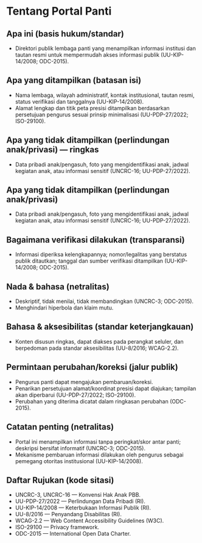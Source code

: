 # Tentang Portal Panti

## Apa ini (basis hukum/standar)

- Direktori publik lembaga panti yang menampilkan informasi institusi dan tautan resmi untuk mempermudah akses informasi publik (UU-KIP-14/2008; ODC-2015).

## Apa yang ditampilkan (batasan isi)

- Nama lembaga, wilayah administratif, kontak institusional, tautan resmi, status verifikasi dan tanggalnya (UU-KIP-14/2008).
- Alamat lengkap dan titik peta presisi ditampilkan berdasarkan persetujuan pengurus sesuai prinsip minimalisasi (UU-PDP-27/2022; ISO-29100).

## Apa yang tidak ditampilkan (perlindungan anak/privasi) — ringkas

- Data pribadi anak/pengasuh, foto yang mengidentifikasi anak, jadwal kegiatan anak, atau informasi sensitif (UNCRC-16; UU-PDP-27/2022).

## Apa yang tidak ditampilkan (perlindungan anak/privasi)

- Data pribadi anak/pengasuh, foto yang mengidentifikasi anak, jadwal kegiatan anak, atau informasi sensitif (UNCRC-16; UU-PDP-27/2022).

## Bagaimana verifikasi dilakukan (transparansi)

- Informasi diperiksa kelengkapannya; nomor/legalitas yang berstatus publik ditautkan; tanggal dan sumber verifikasi ditampilkan (UU-KIP-14/2008; ODC-2015).

## Nada & bahasa (netralitas)

- Deskriptif, tidak menilai, tidak membandingkan (UNCRC-3; ODC-2015).
- Menghindari hiperbola dan klaim mutu.

## Bahasa & aksesibilitas (standar keterjangkauan)

- Konten disusun ringkas, dapat diakses pada perangkat seluler, dan berpedoman pada standar aksesibilitas (UU-8/2016; WCAG-2.2).

## Permintaan perubahan/koreksi (jalur publik)

- Pengurus panti dapat mengajukan pembaruan/koreksi.
- Penarikan persetujuan alamat/koordinat presisi dapat diajukan; tampilan akan diperbarui (UU-PDP-27/2022; ISO-29100).
- Perubahan yang diterima dicatat dalam ringkasan perubahan (ODC-2015).

## Catatan penting (netralitas)

- Portal ini menampilkan informasi tanpa peringkat/skor antar panti; deskripsi bersifat informatif (UNCRC-3; ODC-2015).
- Mekanisme pembaruan informasi dilakukan oleh pengurus sebagai pemegang otoritas institusional (UU-KIP-14/2008).

## Daftar Rujukan (kode sitasi)

- UNCRC-3, UNCRC-16 — Konvensi Hak Anak PBB.
- UU-PDP-27/2022 — Perlindungan Data Pribadi (RI).
- UU-KIP-14/2008 — Keterbukaan Informasi Publik (RI).
- UU-8/2016 — Penyandang Disabilitas (RI).
- WCAG-2.2 — Web Content Accessibility Guidelines (W3C).
- ISO-29100 — Privacy framework.
- ODC-2015 — International Open Data Charter.
